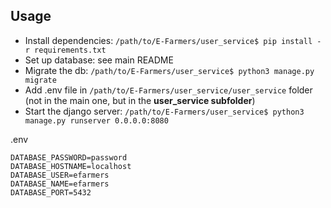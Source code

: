 ## Usage
- Install dependencies: `/path/to/E-Farmers/user_service$ pip install -r requirements.txt`
- Set up database: see main README
- Migrate the db: `/path/to/E-Farmers/user_service$ python3 manage.py migrate`
- Add .env file in `/path/to/E-Farmers/user_service/user_service` folder (not in the main one, but in the **user_service subfolder**)
- Start the django server: `/path/to/E-Farmers/user_service$ python3 manage.py runserver 0.0.0.0:8080`

.env 
```
DATABASE_PASSWORD=password
DATABASE_HOSTNAME=localhost
DATABASE_USER=efarmers
DATABASE_NAME=efarmers
DATABASE_PORT=5432
```